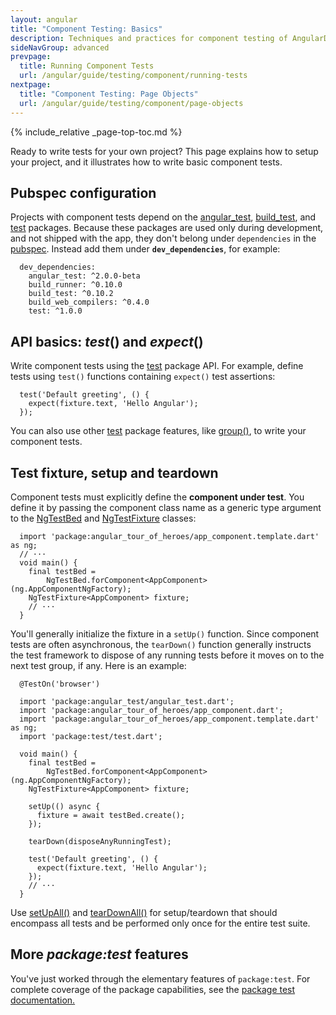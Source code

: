 ```yaml
---
layout: angular
title: "Component Testing: Basics"
description: Techniques and practices for component testing of AngularDart apps.
sideNavGroup: advanced
prevpage:
  title: Running Component Tests
  url: /angular/guide/testing/component/running-tests
nextpage:
  title: "Component Testing: Page Objects"
  url: /angular/guide/testing/component/page-objects
---
```

<?code-excerpt path-base="examples/ng/doc"?>

{% include_relative _page-top-toc.md %}

Ready to write tests for your own project? This page explains how to setup your
project, and it illustrates how to write basic component tests.

## Pubspec configuration

Projects with component tests depend on the
[angular_test][], [build_test][], and [test][] packages. Because these packages are used
only during development, and not shipped with the app, they don't belong
under `dependencies` in the [pubspec][]. Instead add them
under **`dev_dependencies`**, for example:

<?code-excerpt "toh-0/pubspec.yaml (dev_dependencies)" title?>
```
  dev_dependencies:
    angular_test: ^2.0.0-beta
    build_runner: ^0.10.0
    build_test: ^0.10.2
    build_web_compilers: ^0.4.0
    test: ^1.0.0
```

## API basics: _test_() and _expect_()

Write component tests using the [test][] package API.
For example, define tests using `test()` functions
containing `expect()` test assertions:

<?code-excerpt "toh-0/test/app_test.dart (simple test)" region="default-test" title?>
```
  test('Default greeting', () {
    expect(fixture.text, 'Hello Angular');
  });
```

You can also use other [test][] package features, like [group()][], to write your component tests.

## Test fixture, setup and teardown

Component tests must explicitly define the **component under test**. You define it by passing the component class name as a generic type argument to the [NgTestBed][] and [NgTestFixture][] classes:

<?code-excerpt "toh-0/test/app_test.dart (test bed and fixture)" title?>
```
  import 'package:angular_tour_of_heroes/app_component.template.dart' as ng;
  // ···
  void main() {
    final testBed =
        NgTestBed.forComponent<AppComponent>(ng.AppComponentNgFactory);
    NgTestFixture<AppComponent> fixture;
    // ···
  }
```

You'll generally initialize the fixture in a `setUp()` function.
Since component tests are often asynchronous, the `tearDown()` function
generally instructs the test framework to dispose of any running tests
before it moves on to the next test group, if any. Here is an example:

<?code-excerpt "toh-0/test/app_test.dart (excerpt)" region="initial" title?>
```
  @TestOn('browser')

  import 'package:angular_test/angular_test.dart';
  import 'package:angular_tour_of_heroes/app_component.dart';
  import 'package:angular_tour_of_heroes/app_component.template.dart' as ng;
  import 'package:test/test.dart';

  void main() {
    final testBed =
        NgTestBed.forComponent<AppComponent>(ng.AppComponentNgFactory);
    NgTestFixture<AppComponent> fixture;

    setUp(() async {
      fixture = await testBed.create();
    });

    tearDown(disposeAnyRunningTest);

    test('Default greeting', () {
      expect(fixture.text, 'Hello Angular');
    });
    // ···
  }
```

Use [setUpAll()][] and [tearDownAll()][] for setup/teardown that should encompass all tests and be performed only once for the entire test suite.

## More _package:test_ features

You've just worked through the elementary features of `package:test`. For
complete coverage of the package capabilities, see the
[package test documentation.][test]

[angular_test]: https://pub.dartlang.org/packages/angular_test
[build_test]: https://pub.dartlang.org/packages/build_test
[group()]: https://pub.dartlang.org/packages/test#writing-tests
[group API]: {{site.api}}/test/latest/test/group.html
[NgTestBed]: {{site.api}}/angular_test/latest/angular_test/NgTestBed-class.html
[NgTestFixture]: {{site.api}}/angular_test/latest/angular_test/NgTestFixture-class.html
[pubspec]: {{site.dartlang}}/tools/pub/pubspec
[setUpAll()]: {{site.api}}/test/latest/test/setUpAll.html
[tearDownAll()]: {{site.api}}/test/latest/test/tearDownAll.html
[test]: https://pub.dartlang.org/packages/test

